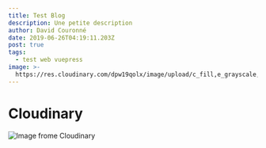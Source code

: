 ```yaml
---
title: Test Blog
description: Une petite description
author: David Couronné
date: 2019-06-26T04:19:11.203Z
post: true
tags:
  - test web vuepress
image: >-
  https://res.cloudinary.com/dpw19qolx/image/upload/c_fill,e_grayscale,f_auto,q_auto,w_300/v1549200634/astrology-astronomy-atmosphere.ae069b6f.jpg
---
```

# Cloudinary



![Image frome Cloudinary](https://res.cloudinary.com/dpw19qolx/image/upload/q_auto,w_300/v1549194467/sample.jpg "Quelques fleurs")
